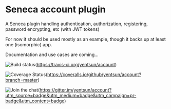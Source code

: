 Seneca account plugin
=====================

A Seneca plugin handling authentication, authorization, registering, password encrypting, etc (with JWT tokens)

For now it should be used mostly as an example, though it backs up at least one (isomorphic) app.

Documentation and use cases are coming...


![Build status](https://travis-ci.org/yentsun/account.svg?branch=master)(https://travis-ci.org/yentsun/account)

![Coverage Status](https://coveralls.io/repos/github/yentsun/account/badge.svg?branch=master)(https://coveralls.io/github/yentsun/account?branch=master)

![Join the chat](https://badges.gitter.im/yentsun/account.svg)(https://gitter.im/yentsun/account?utm_source=badge&utm_medium=badge&utm_campaign=pr-badge&utm_content=badge)
